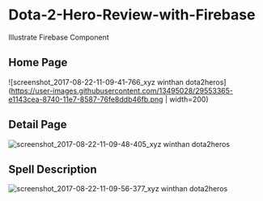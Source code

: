 # Dota-2-Hero-Review-with-Firebase
Illustrate Firebase Component

<h2>Home Page</h2>

![screenshot_2017-08-22-11-09-41-766_xyz winthan dota2heros](https://user-images.githubusercontent.com/13495028/29553365-e1143cea-8740-11e7-8587-76fe8ddb46fb.png | width=200)

<h2>Detail Page</h2>

![screenshot_2017-08-22-11-09-48-405_xyz winthan dota2heros](https://user-images.githubusercontent.com/13495028/29553441-41eb6ac0-8741-11e7-8097-cbd466bce21b.png)

<h2>Spell Description</h2>

![screenshot_2017-08-22-11-09-56-377_xyz winthan dota2heros](https://user-images.githubusercontent.com/13495028/29553506-70e80630-8741-11e7-9e9f-d3209cb6f390.png)


